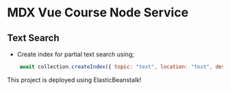 # MDX Vue Course Node Service  

## Text Search

- Create index for partial text search using;
```js
    await collection.createIndex({ topic: "text", location: "text", description: "text" })
```

This project is deployed using ElasticBeanstalk!
